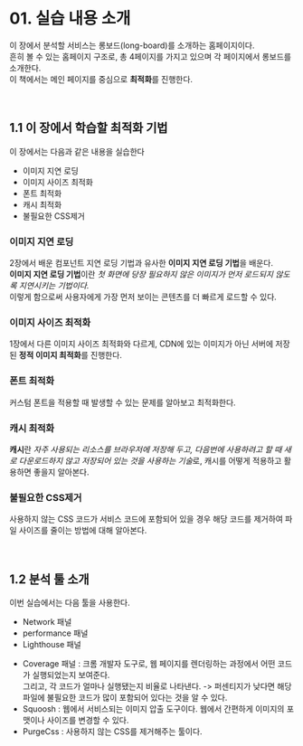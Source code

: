 # 01. 실습 내용 소개

이 장에서 분석할 서비스는 롱보드(long-board)를 소개하는 홈페이지이다.  
흔히 볼 수 있는 홈페이지 구조로, 총 4페이지를 가지고 있으며 각 페이지에서 롱보드를 소개한다.  
이 책에서는 메인 페이지를 중심으로 **최적화**를 진행한다.

<br />

## 1.1 이 장에서 학습할 최적화 기법

이 장에서는 다음과 같은 내용을 실습한다

- 이미지 지연 로딩
- 이미지 사이즈 최적화
- 폰트 최적화
- 캐시 최적화
- 불필요한 CSS제거

### 이미지 지연 로딩

2장에서 배운 컴포넌트 지연 로딩 기법과 유사한 **이미지 지연 로딩 기법**을 배운다.  
**이미지 지연 로딩 기법**이란 _첫 화면에 당장 필요하지 않은 이미지가 먼저 로드되지 않도록 지연시키는 기법이다._  
이렇게 함으로써 사용자에게 가장 먼저 보이는 콘텐츠를 더 빠르게 로드할 수 있다.

### 이미지 사이즈 최적화

1장에서 다른 이미지 사이즈 최적화와 다르게, CDN에 있는 이미지가 아닌 서버에 저장된 **정적 이미지 최적화**를 진행한다.

### 폰트 최적화

커스텀 폰트을 적용할 때 발생할 수 있는 문제를 알아보고 최적화한다.

### 캐시 최적화

**캐시**란 *자주 사용되는 리소스를 브라우저에 저장해 두고, 다음번에 사용하려고 할 때 새로 다운로드하지 않고 저장되어 있는 것을 사용하는 기술*로, 캐시를 어떻게 적용하고 활용하면 좋을지 알아본다.

### 불필요한 CSS제거

사용하지 않는 CSS 코드가 서비스 코드에 포함되어 있을 경우 해당 코드를 제거하여 파일 사이즈를 줄이는 방법에 대해 알아본다.

<br />

## 1.2 분석 툴 소개

이번 실습에서는 다음 툴을 사용한다.

- Network 패널
- performance 패널
- Lighthouse 패널

* Coverage 패널
  : 크롬 개발자 도구로, 웹 페이지를 렌더링하는 과정에서 어떤 코드가 실행되었는지 보여준다.  
  그리고, 각 코드가 얼마나 실행됐는지 비율로 나타낸다. -> 퍼센티지가 낮다면 해당 파일에 불필요한 코드가 많이 포함되어 있다는 것을 알 수 있다.
* Squoosh
  : 웹에서 서비스되는 이미지 압출 도구이다. 웹에서 간편하게 이미지의 포맷이나 사이즈를 변경할 수 있다.
* PurgeCss
  : 사용하지 않는 CSS를 제거해주는 툴이다.
